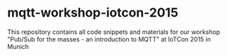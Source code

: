 # mqtt-workshop-iotcon-2015
This repository contains all code snippets and materials for our workshop "Pub/Sub for the masses - an introduction to MQTT" at IoTCon 2015 in Munich
